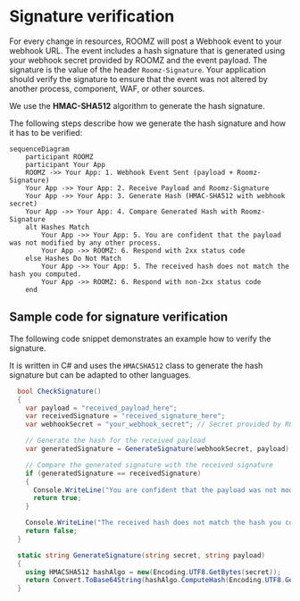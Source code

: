 # Signature verification

For every change in resources, ROOMZ will post a Webhook event to your webhook URL. The event includes a hash
signature that is generated using your webhook secret provided by ROOMZ and the event payload. The signature is the
value of the header `Roomz-Signature`. Your application should verify the signature to ensure that the event was not
altered by another process, component, WAF, or other sources.

We use the **HMAC-SHA512** algorithm to generate the hash signature.

The following steps describe how we generate the hash signature and how it has to be verified:

```mermaid
sequenceDiagram
    participant ROOMZ
    participant Your App
    ROOMZ ->> Your App: 1. Webhook Event Sent (payload + Roomz-Signature)
    Your App ->> Your App: 2. Receive Payload and Roomz-Signature
    Your App ->> Your App: 3. Generate Hash (HMAC-SHA512 with webhook secret)
    Your App ->> Your App: 4. Compare Generated Hash with Roomz-Signature
    alt Hashes Match
        Your App ->> Your App: 5. You are confident that the payload was not modified by any other process.
        Your App ->> ROOMZ: 6. Respond with 2xx status code
    else Hashes Do Not Match
        Your App ->> Your App: 5. The received hash does not match the hash you computed.
        Your App ->> ROOMZ: 6. Respond with non-2xx status code
    end
```

## Sample code for signature verification

The following code snippet demonstrates an example how to verify the signature.

It is written in C# and uses the `HMACSHA512` class to generate the hash signature but can be adapted to other
languages.

```csharp
  bool CheckSignature()
  {
    var payload = "received_payload_here";
    var receivedSignature = "received_signature_here";
    var webhookSecret = "your_webhook_secret"; // Secret provided by ROOMZ

    // Generate the hash for the received payload
    var generatedSignature = GenerateSignature(webhookSecret, payload);

    // Compare the generated signature with the received signature
    if (generatedSignature == receivedSignature)
    {
      Console.WriteLine("You are confident that the payload was not modified by any other process.");
      return true;
    }

    Console.WriteLine("The received hash does not match the hash you computed.");
    return false;
  }

  static string GenerateSignature(string secret, string payload)
  {
    using HMACSHA512 hashAlgo = new(Encoding.UTF8.GetBytes(secret));
    return Convert.ToBase64String(hashAlgo.ComputeHash(Encoding.UTF8.GetBytes(payload)));
  }
```